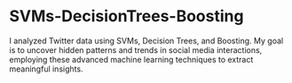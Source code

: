 # SVMs-DecisionTrees-Boosting
I analyzed Twitter data using SVMs, Decision Trees, and Boosting. My goal is to uncover hidden patterns and trends in social media interactions, employing these advanced machine learning techniques to extract meaningful insights.
